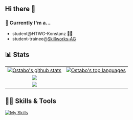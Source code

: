 ## Hi there 👋
### 📅 Currently I'm a...<br>
<ul>
  <li>student@HTWG-Konstanz 👨‍🎓</li>
  <li>student-trainee@<a href="https://skillworks.de">Skillworks-AG</a></li>
</ul>

## 📊 Stats

<table>
  <tr>
    <td align:"center">
      <div align="center">
      <a href="https://ostabo.software"><img style="justify-self:center" src="https://github-readme-stats.vercel.app/api?username=Ostabo&theme=react&count_private=true&show_icons=true" alt="Ostabo's github stats"></a>
      </div>
    </td>
    <td>
      <div align="center">
  <a href="https://ostabo.software"><img src="https://github-readme-stats-one-bice.vercel.app/api/top-langs/?username=Ostabo&langs_count=10&count_private=true&theme=react&role=OWNER,ORGANIZATION_MEMBER,COLLABORATOR" alt="Ostabo's top languages"></a>
      </div>
    </td>
  </tr>
  <tr>
    <td>
      <div align="center">
      <a href="https://ostabo.software"><img src="https://streak-stats.demolab.com/?user=Ostabo&theme=react&count_private=true" alt"Ostabo's Streaks"></a>
      </div>
    </td>
  </tr>
  <tr>
    <td>
      <div align="center">
      <a href="https://ostabo.software"><img src="https://github-profile-trophy.vercel.app/?username=Ostabo&count_private=true" alt"Ostabo's Trophies"></a>
      </div>
    </td>
  </tr>
</table>

## 🤹🏻 Skills & Tools

[![My Skills](https://skillicons.dev/icons?i=html,css,javascript,typescript,nodejs,angular,sass,java,scala,spring,python,c,cpp,cs,kotlin,postgres,mysql,docker,github,jenkins,idea,vscode,regex,bash,powershell,stackoverflow)](https://skillicons.dev)
